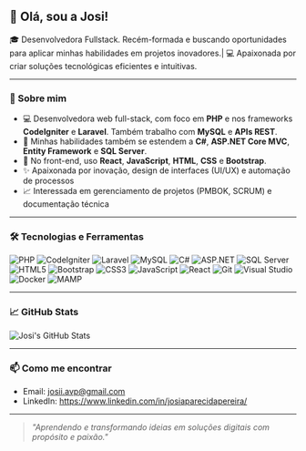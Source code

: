 ## 👋 Olá, sou a Josi!

🎓 Desenvolvedora Fullstack. Recém-formada e buscando oportunidades para aplicar minhas habilidades em projetos inovadores.| 💻 Apaixonada por criar soluções tecnológicas eficientes e intuitivas. 

---

### 🚀 Sobre mim

- 💻 Desenvolvedora web full-stack, com foco em **PHP** e nos frameworks **CodeIgniter** e **Laravel**. Também trabalho com **MySQL** e **APIs REST**.
- 🚀 Minhas habilidades também se estendem a **C#**, **ASP.NET Core MVC**, **Entity Framework** e **SQL Server**.
- 🎨 No front-end, uso **React**, **JavaScript**, **HTML**, **CSS** e **Bootstrap**.
- ✨ Apaixonada por inovação, design de interfaces (UI/UX) e automação de processos
- 📈 Interessada em gerenciamento de projetos (PMBOK, SCRUM) e documentação técnica

---

### 🛠️ Tecnologias e Ferramentas

![PHP](https://img.shields.io/badge/-PHP-777BB4?style=flat-square&logo=php&logoColor=white)
![CodeIgniter](https://img.shields.io/badge/-CodeIgniter-EE4227?style=flat-square&logo=codeigniter&logoColor=white)
![Laravel](https://img.shields.io/badge/-Laravel-FF2D20?style=flat-square&logo=laravel&logoColor=white)
![MySQL](https://img.shields.io/badge/-MySQL-4479A1?style=flat-square&logo=mysql&logoColor=white)
![C#](https://img.shields.io/badge/-C%23-239120?style=flat-square&logo=c-sharp&logoColor=white)
![ASP.NET](https://img.shields.io/badge/-ASP.NET-512BD4?style=flat-square&logo=dotnet&logoColor=white)
![SQL Server](https://img.shields.io/badge/-SQL%20Server-CC2927?style=flat-square&logo=microsoftsqlserver&logoColor=white)
![HTML5](https://img.shields.io/badge/-HTML5-E34F26?style=flat-square&logo=html5&logoColor=white)
![Bootstrap](https://img.shields.io/badge/-Bootstrap-563D7C?style=flat-square&logo=bootstrap&logoColor=white)
![CSS3](https://img.shields.io/badge/-CSS3-1572B6?style=flat-square&logo=css3)
![JavaScript](https://img.shields.io/badge/-JavaScript-F7DF1E?style=flat-square&logo=javascript&logoColor=black)
![React](https://img.shields.io/badge/-React-61DAFB?style=flat-square&logo=react&logoColor=black)
![Git](https://img.shields.io/badge/-Git-F05032?style=flat-square&logo=git&logoColor=white)
![Visual Studio](https://img.shields.io/badge/-Visual%20Studio-5C2D91?style=flat-square&logo=visualstudio&logoColor=white)
![Docker](https://img.shields.io/badge/-Docker-2496ED?style=flat-square&logo=docker&logoColor=white)
![MAMP](https://img.shields.io/badge/-MAMP-3276FF?style=flat-square&logo=mamp&logoColor=white)

---

### 📈 GitHub Stats

![Josi's GitHub Stats](https://github-readme-stats.vercel.app/api?username=josiavp&show_icons=true&theme=tokyonight)

---

### 📫 Como me encontrar

- Email: josii.avp@gmail.com
- LinkedIn: https://www.linkedin.com/in/josiaparecidapereira/

---

> _"Aprendendo e transformando ideias em soluções digitais com propósito e paixão."_
